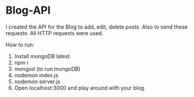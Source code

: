 # Blog-API
I created the API for the Blog to add, edit, delete posts. Also to send these requests. All HTTP requests were used.

How to run:
1. Install mongoDB latest.
2. npm i
3. mongod (to run mongoDB)
4. nodemon index.js
5. nodemon server.js
6. Open localhost:3000 and play around with your blog.
